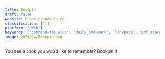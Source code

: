 ```yaml
---
title: Bookpin
draft: false 
website: https://bookpin.co
classification: ['']
platform: ['Web']
keywords: ['command-tab_plus', 'daily_bookmark', 'linkpack', 'pdf_search_for_mac', 'paperback', 'pigeonbot', 'pinbucket.io', 'pinboard', 'pocket', 'raindrop.io', 'shoutkey', 'tabagotchi', 'tagpacker', 'tettra', 'the_urlist', 'updoots']
image: 2020/04/Bookpin.png
---
```

You see a book you would like to remember? Bookpin it